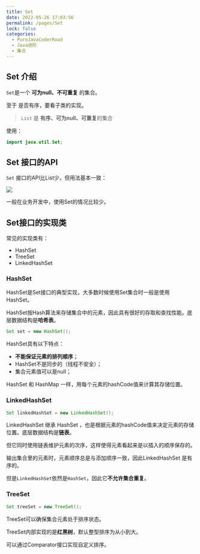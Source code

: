 ```yaml
---
title: Set
date: 2022-05-26 17:03:56
permalink: /pages/Set
lock: false
categories: 
  - PureJavaCoderRoad
  - Java进阶
  - 集合
---
```

## Set 介绍

`Set`是一个 **可为null、不可重复** 的集合。

至于 是否有序，要看子类的实现。

> `List` 是 **有序、可为null、可重复**的集合

使用：

```java
import java.util.Set;
```



## Set 接口的API

`Set` 接口的API比List少，但用法基本一致：

![](https://blog-1253198264.cos.ap-guangzhou.myqcloud.com/image-20210128095931650.png)



一般在业务开发中，使用Set的情况比较少。



## Set接口的实现类

常见的实现类有：

- HashSet
- TreeSet
- LinkedHashSet



### HashSet

HashSet是Set接口的典型实现，大多数时候使用Set集合时一般是使用HashSet。

HashSet按Hash算法来存储集合中的元素，因此具有很好的存取和查找性能。底层数据结构是**哈希表**。

```java
Set set = new HashSet();
```

HashSet具有以下特点：

- **不能保证元素的排列顺序**；
- HashSet不是同步的（线程不安全）；
- 集合元素值可以是null；



HashSet 和 HashMap 一样，用每个元素的hashCode值来计算其存储位置。



### LinkedHashSet

```java
Set linkedHashSet = new LinkedHashSet();
```

LinkedHashSet 继承 HashSet ，也是根据元素的hashCode值来决定元素的存储位置。底层数据结构是**链表**。

但它同时使用链表维护元素的次序，这样使得元素看起来是以插入的顺序保存的。

输出集合里的元素时，元素顺序总是与添加顺序一致，因此LinkedHashSet 是有序的。

但是`LinkedHashSet`依然是`HashSet`，因此它**不允许集合重复**。



### TreeSet

```java
Set treeSet = new TreeSet();
```

TreeSet可以确保集合元素处于排序状态。

TreeSet内部实现的是**红黑树**，默认整型排序为从小到大。

可以通过Comparator接口实现自定义排序。

